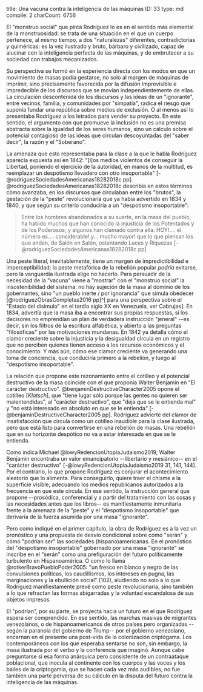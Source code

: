 title:          Una vacuna contra la inteligencia de las máquinas
ID:             33
type:           md
compile:        2
charCount:      6756


<!-- Es una instauración baconiana pero que renuncia a la distancia crítica propia del género utópico, que por definición consiste en pensar la política suprimiendo del argumento el lugar material de las circunstancias. -->

El "monstruo social" que pinta Rodríguez lo es en el sentido más elemental de la monstruosidad: se trata de una situación en el que un cuerpo pertenece, al mismo tiempo, a dos "naturalezas" diferentes, contradictorias y quiméricas: es la vez ilustrado y bruto, bárbaro y civilizado, capaz de alucinar con la inteligencia perfecta de las máquinas, y de embrutecer a su sociedad con trabajos mecanizados. 

Su perspectiva se formó en la experiencia directa con los modos en que un movimiento de masas podía gestarse, no solo al margen de máquinas de imprimir, sino precisamente favorecida por la difusión imprevisible e impredecible de los discursos que se movían independientemente de ellas. La circulación descontenida de los discursos y las ideas de un "ignorante", entre vecinos, familia, y comunidades por "simpatía", radica el riesgo que suponía fundar una república sobre medios de exclusión. O al menos así lo presentaba Rodríguez a los letrados para vender su proyecto. En este sentido, el argumento con que promueve la inclusión no es una premisa abstracta sobre la igualdad de los seres humanos, sino un cálculo sobre el potencial contagioso de las ideas que circulan descoyuntadas del "saber decir", la razón y el "Soberano".

La amenaza que esto representaba para la clase a la que le habla Rodríguez aparecía  expuesta así en 1842: "[l]os medios violentos de conseguir la Libertad, poniendo el ejercicio de la autoridad, en manos de la multitud, es reemplazar un despotismo llevadero con otro insoportable" [-@rodriguezSociedadesAmericanas18282018c pp]. @rodriguezSociedadesAmericanas18282018c describía en estos términos cómo avanzaba, en los discursos que circulaban entre los "brutos", la gestación de la "peste" revolucionaria que ya había advertido en 1834 y 1840, y que según su criterio conduciría a un "despotismo insoportable":

>Entre los hombres abandonados a su suerte, en la masa del pueblo, ha habido muchos que han conocido la injusticia de los Potentados y de los Poderosos; y algunos han clamado contra ella: HOY!.... el número es.… considerable! y... mucho mayor! que lo que piensan los que andan, de Salón en Salón, ostentando Luces y Riquezas [-@rodriguezSociedadesAmericanas18282018c pp]

Una peste literal, inevitablemente, tiene un margen de impredictibilidad e imperceptibilidad; la peste metafórica de la rebelión popular _podría_ evitarse, pero la vanguardia ilustrada elige no hacerlo. Para persuadir de la necesidad de la "vacuna" viene a "mostrar" con el "monstruo social" la insostenibilidad del sistema: no hay sujeción de la masa al dominio de los gobernantes, sino "un pueblo inerte / por ignorancia" que simula obedecer [@rodriguezObrasCompletas2016 pp]<!--  -->^[ para una perspectiva sobre el "Estado del disimulo" en el tardío siglo XX en Venezuela, ver Cabrujas]. En 1834, advertía que la masa iba a encontrar sus propias respuestas, si los decisores no emprendían un plan de verdadera instrucción "jeneral" --es decir, sin los filtros de la escritura alfabética, y abierto a las preguntas "filosóficas" por las motivaciones mundanas. En 1842 ya detalla cómo el clamor creciente sobre la injusticia y la desigualdad circula en un registro que no perciben quienes tienen acceso a los recursos económicos y el conocimiento. Y más aún, cómo ese clamor creciente va generando una toma de conciencia, que conduciría primero a la rebelión, y luego al "despotismo insoportable". 

La relación que propone este razonamiento entre el cotilleo y el potencial destructivo de la masa coincide con el que proponía Walter Benjamin en "El carácter destructivo". @benjaminDestructiveCharacter2005 opone el cotilleo [*Klatsch*], que "tiene lugar sólo porque las gentes no quieren ser malentendidas", al "carácter destructivo", que "deja que se le entienda mal" y "no está interesado en absoluto en que se le entienda" [-@benjaminDestructiveCharacter2005 pp]. Rodríguez advierte del clamor de insatisfacción que circula como un cotilleo inaudible para la clase ilustrada, pero que está listo para convertirse en una rebelión de masas. Una rebelión que en su horizonte despótico no va a estar interesada en que se le entienda. 

Como indica Michael @lowyRedencionUtopiaJudaismo2019, Walter Benjamin encontraba un valor emancipatorio --libertario y mesiánico-- en el "carácter destructivo" [-@lowyRedencionUtopiaJudaismo2019 31, 141, 144]. Por el contrario, lo que propone Rodríguez es conjurar el acontecimiento aleatorio que lo alimenta. Para conseguirlo, quiere traer el chisme a la superficie visible, adecuando los medios republicanos autorizados a la frecuencia en que este circula. En ese sentido, la instrucción general que propone --prosódica, conferencial y a partir del tratamiento con las cosas y las necesidades antes que los libros-- es manifiestamente inmunitaria frente a la amenaza de la "peste" y el "despotismo insoportable" que derivaría de la fuerza asumida por una masa "ignorante".

Pero como indiqué en el primer capítulo, la obra de Rodríguez es a la vez un pronóstico y una propuesta de desvío condicional sobre como "serán" y cómo "podrían ser" las sociedades (hispano)americanas. En el pronóstico del "despotismo insoportable" gobernado por una masa "ignorante" se inscribe en el "serán" como una prefiguración del futuro políticamente turbulento en Hispanoamérica. O como lo llama @rotkerBravoPuebloPoder2005: "un fresco en blanco y negro de las convulsiones políticas, los caudillismos, los intereses en pugna, las marginaciones y la ebullición social" (102), aludiendo no solo a lo que Rodríguez manifiestamente prevé como peste revolucionaria, sino también a lo que refractan las  formas abigarradas y la  voluntad escandalosa de sus objetos impresos. 

El "podrían", por su parte, se proyecta hacia un futuro en el que Rodríguez espera ser comprendido<!-- cita -->. En ese sentido, las marchas masivas de migrantes venezolanos, o de hispanoamericanos de otros países pero organizadas --según la paranoia del gobierno de Trump-- por el gobierno venezolano, encarnan en el presente una post-vida de la colonización criptógama. Los contemporáneos con los que esperaba sentarse no son, sin embargo, la masa ilustrada por el verbo y la conferencia que imaginó. Aunque cabe preguntarse si esa forma anárquica pero consistente de un contraataque poblacional, que inocula al continente con los cuerpos y las voces y los bailes de la criptogamia, que se hacen cada vez más audibles, no fue también una parte perversa de su cálculo en la disputa del futuro contra la inteligencia de las máquinas.
